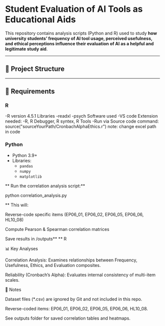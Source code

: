 # Student Evaluation of AI Tools as Educational Aids

This repository contains analysis scripts (Python and R) used to study **how university students’ frequency of AI tool usage, perceived usefulness, and ethical perceptions influence their evaluation of AI as a helpful and legitimate study aid**.

---

## 📂 Project Structure

---

## 🔧 Requirements
### R
-R version 4.5.1
Libraries
-readxl
-psych
Software used
-VS code 
Extension needed: 
-R, R Debugger, R syntex, R Tools
-Run via Source code command:
source("sourceYourPath/CronbachAlphaEthics.r")
note: change excel path in code 
 

### Python
- Python 3.9+  
- Libraries:
  - `pandas`
  - `numpy`
  - `matplotlib`

**
Run the correlation analysis script:**

python correlation_analysis.py

**
This will:

Reverse-code specific items (EP06_01, EP06_02, EP06_05, EP06_06, HL10_08)

Compute Pearson & Spearman correlation matrices

Save results in /outputs**
**
R


📊 Key Analyses

Correlation Analysis: Examines relationships between Frequency, Usefulness, Ethics, and Evaluation composites.

Reliability (Cronbach’s Alpha): Evaluates internal consistency of multi-item scales.

📝 Notes

Dataset files (*.csv) are ignored by Git and not included in this repo.

Reverse-coded items: EP06_01, EP06_02, EP06_05, EP06_06, HL10_08.

See outputs folder for saved correlation tables and heatmaps.


